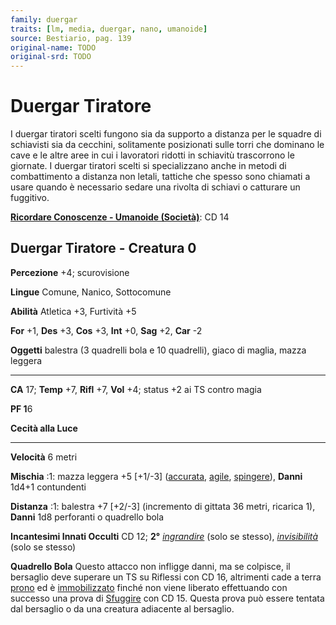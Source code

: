 ```yaml
---
family: duergar
traits: [lm, media, duergar, nano, umanoide]
source: Bestiario, pag. 139
original-name: TODO
original-srd: TODO
---
```


# Duergar Tiratore

I duergar tiratori scelti fungono sia da supporto a distanza per le squadre di
schiavisti sia da cecchini, solitamente posizionati sulle torri che dominano le
cave e le altre aree in cui i lavoratori ridotti in schiavitù trascorrono le
giornate. I duergar tiratori scelti si specializzano anche in metodi di
combattimento a distanza non letali, tattiche che spesso sono chiamati a usare
quando è necessario sedare una rivolta di schiavi o catturare un fuggitivo.

**[Ricordare Conoscenze - Umanoide (Società)](/azioni/abilita/ricordare-conoscenze)**:
CD 14

## Duergar Tiratore - Creatura 0

**Percezione** +4; scurovisione

**Lingue** Comune, Nanico, Sottocomune

**Abilità** Atletica +3, Furtività +5

**For** +1, **Des** +3, **Cos** +3, **Int** +0, **Sag** +2, **Car** -2

**Oggetti** balestra (3 quadrelli bola e 10 quadrelli), giaco di maglia, mazza
leggera

---

**CA** 17; **Temp** +7, **Rifl** +7, **Vol** +4; status +2 ai TS contro magia

**PF 1**6

**Cecità alla Luce**

---

**Velocità** 6 metri

**Mischia** :1: mazza leggera +5 \[+1/-3] ([accurata](/tratti/accurata),
[agile](/tratti/agile), [spingere](/tratti/spingere)), **Danni** 1d4+1
contundenti

**Distanza** :1: balestra +7 \[+2/-3] (incremento di gittata 36 metri, ricarica
1), **Danni** 1d8 perforanti o quadrello bola

**Incantesimi Innati Occulti** CD 12; **2°**
_[ingrandire](/incantesimi/ingrandire)_ (solo se stesso),
_[invisibilità](/incantesimi/invisibilita)_ (solo se stesso)

**Quadrello Bola** Questo attacco non infligge danni, ma se colpisce, il
bersaglio deve superare un TS su Riflessi con CD 16, altrimenti cade a terra
[prono](/condizioni/prono) ed è [immobilizzato](/condizioni/immobilizzato)
finché non viene liberato effettuando con successo una prova di
[Sfuggire](/azioni/sfuggire) con CD 15. Questa prova può essere tentata dal
bersaglio o da una creatura adiacente al bersaglio.
